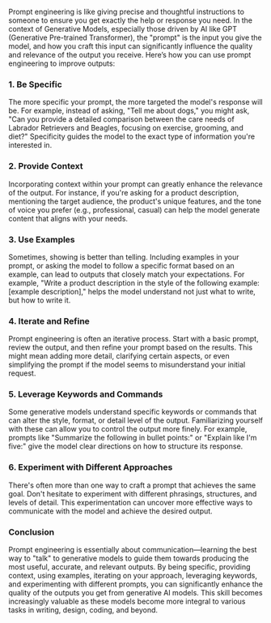 Prompt engineering is like giving precise and thoughtful instructions to someone to ensure you get exactly the help or response you need. In the context of Generative Models, especially those driven by AI like GPT (Generative Pre-trained Transformer), the "prompt" is the input you give the model, and how you craft this input can significantly influence the quality and relevance of the output you receive. Here’s how you can use prompt engineering to improve outputs:

### 1. Be Specific

The more specific your prompt, the more targeted the model's response will be. For example, instead of asking, "Tell me about dogs," you might ask, "Can you provide a detailed comparison between the care needs of Labrador Retrievers and Beagles, focusing on exercise, grooming, and diet?" Specificity guides the model to the exact type of information you're interested in.

### 2. Provide Context

Incorporating context within your prompt can greatly enhance the relevance of the output. For instance, if you're asking for a product description, mentioning the target audience, the product's unique features, and the tone of voice you prefer (e.g., professional, casual) can help the model generate content that aligns with your needs.

### 3. Use Examples

Sometimes, showing is better than telling. Including examples in your prompt, or asking the model to follow a specific format based on an example, can lead to outputs that closely match your expectations. For example, "Write a product description in the style of the following example: [example description]," helps the model understand not just what to write, but how to write it.

### 4. Iterate and Refine

Prompt engineering is often an iterative process. Start with a basic prompt, review the output, and then refine your prompt based on the results. This might mean adding more detail, clarifying certain aspects, or even simplifying the prompt if the model seems to misunderstand your initial request.

### 5. Leverage Keywords and Commands

Some generative models understand specific keywords or commands that can alter the style, format, or detail level of the output. Familiarizing yourself with these can allow you to control the output more finely. For example, prompts like "Summarize the following in bullet points:" or "Explain like I'm five:" give the model clear directions on how to structure its response.

### 6. Experiment with Different Approaches

There's often more than one way to craft a prompt that achieves the same goal. Don't hesitate to experiment with different phrasings, structures, and levels of detail. This experimentation can uncover more effective ways to communicate with the model and achieve the desired output.

### Conclusion

Prompt engineering is essentially about communication—learning the best way to "talk" to generative models to guide them towards producing the most useful, accurate, and relevant outputs. By being specific, providing context, using examples, iterating on your approach, leveraging keywords, and experimenting with different prompts, you can significantly enhance the quality of the outputs you get from generative AI models. This skill becomes increasingly valuable as these models become more integral to various tasks in writing, design, coding, and beyond.
